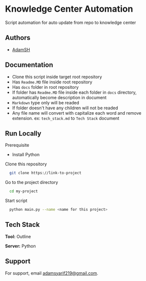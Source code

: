 
# Knowledge Center Automation

Script automation for auto update from repo to knowledge center


## Authors

- [AdamSH](https://www.github.com/adamsh231)


## Documentation

- Clone this script inside target root repository 
- Has `Readme.MD` file inside root repository 
- Has `docs` folder in root repository 
- If folder has `Readme.MD` file inside each folder in `docs` directory, automatically become description in document
- `Markdown` type only will be readed
- If folder doesn't have any children will not be readed
- Any file name will convert with capitalize each word and remove extension. ex: `tech_stack.md` to `Tech Stack` document

## Run Locally


Prerequisite
- Install Python

Clone this repository

```bash
  git clone https://link-to-project
```

Go to the project directory

```bash
  cd my-project
```

Start script

```bash
  python main.py --name <name for this project>
```
## Tech Stack

**Tool:** Outline

**Server:** Python


## Support

For support, email adamsyarif219@gmail.com.

